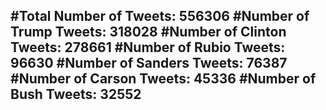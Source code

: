 #Total Number of Tweets: 556306 
#Number of Trump Tweets: 318028
#Number of Clinton Tweets: 278661
#Number of Rubio Tweets: 96630
#Number of Sanders Tweets: 76387
#Number of Carson Tweets: 45336
#Number of Bush Tweets: 32552
---
